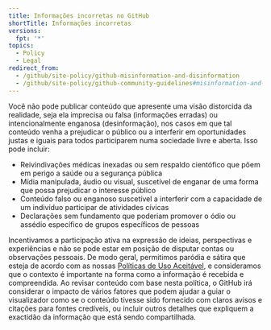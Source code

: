```yaml
---
title: Informações incorretas no GitHub
shortTitle: Informações incorretas
versions:
  fpt: '*'
topics:
  - Policy
  - Legal
redirect_from:
  - /github/site-policy/github-misinformation-and-disinformation
  - /github/site-policy/github-community-guidelines#misinformation-and-disinformation
---
```


Você não pode publicar conteúdo que apresente uma visão distorcida da realidade, seja ela imprecisa ou falsa (informações erradas) ou intencionalmente enganosa (desinformação), nos casos em que tal conteúdo venha a prejudicar o público ou a interferir em oportunidades justas e iguais para todos participarem numa sociedade livre e aberta. Isso pode incluir:
- Reivindivações médicas inexadas ou sem respaldo cientófico que põem em perigo a saúde ou a segurança pública
- Mídia manipulada, áudio ou visual, suscetível de enganar de uma forma que possa prejudicar o interesse público
- Conteúdo falso ou enganoso suscetível a interferir com a capacidade de um indivíduo participar de atividades cívicas
- Declarações sem fundamento que poderiam promover o ódio ou assédio específico de grupos específicos de pessoas

Incentivamos a participação ativa na expressão de ideias, perspectivas e experiências e não se pode estar em posição de disputar contas ou observações pessoais. De modo geral, permitimos paródia e sátira que esteja de acordo com as nossas [Políticas de Uso Aceitável](/github/site-policy/github-acceptable-use-policies), e consideramos que o contexto é importante na forma como a informação é recebida e compreendida. Ao revisar conteúdo com base nesta política, o GitHub irá considerar o impacto de vários fatores que podem ajudar a guiar o visualizador como se o conteúdo tivesse sido fornecido com claros avisos e citações para fontes credíveis, ou incluir outros detalhes que expliquem a exactidão da informação que está sendo compartilhada.

